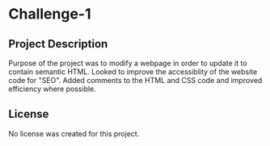 # Challenge-1

## Project Description

Purpose of the project was to modify a webpage in order to update it to contain semantic HTML.  Looked to improve the accessiblity of the website code for "SEO".  Added comments to the HTML and CSS code and improved efficiency where possible.  


## License 
No license was created for this project.

